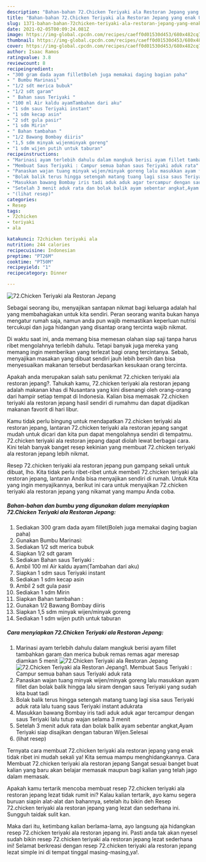 ```yaml
---
description: "Bahan-bahan 72.Chicken Teriyaki ala Restoran Jepang yang enak Untuk Jualan"
title: "Bahan-bahan 72.Chicken Teriyaki ala Restoran Jepang yang enak Untuk Jualan"
slug: 1371-bahan-bahan-72chicken-teriyaki-ala-restoran-jepang-yang-enak-untuk-jualan
date: 2021-02-05T00:09:24.081Z
image: https://img-global.cpcdn.com/recipes/caeff0d01530d453/680x482cq70/72chicken-teriyaki-ala-restoran-jepang-foto-resep-utama.jpg
thumbnail: https://img-global.cpcdn.com/recipes/caeff0d01530d453/680x482cq70/72chicken-teriyaki-ala-restoran-jepang-foto-resep-utama.jpg
cover: https://img-global.cpcdn.com/recipes/caeff0d01530d453/680x482cq70/72chicken-teriyaki-ala-restoran-jepang-foto-resep-utama.jpg
author: Isaac Ramos
ratingvalue: 3.8
reviewcount: 8
recipeingredient:
- "300 gram dada ayam filletBoleh juga memakai daging bagian paha"
- " Bumbu Marinasi"
- "1/2 sdt merica bubuk"
- "1/2 sdt garam"
- " Bahan saus Teriyaki "
- "100 ml Air kaldu ayamTambahan dari aku"
- "1 sdm saus Teriyaki instant"
- "1 sdm kecap asin"
- "2 sdt gula pasir"
- "1 sdm Mirin"
- " Bahan tambahan "
- "1/2 Bawang Bombay diiris"
- "1,5 sdm minyak wijenminyak goreng"
- "1 sdm wijen putih untuk taburan"
recipeinstructions:
- "Marinasi ayam terlebih dahulu dalam mangkuk berisi ayam fillet tambahkan garam dan merica bubuk remas remas agar meresap diamkan 5 menit"
- "Membuat Saus Teriyaki : Campur semua bahan saus Teriyaki aduk rata"
- "Panaskan wajan tuang minyak wijen/minyak goreng lalu masukkan ayam fillet dan bolak balik hingga lalu siram dengan saus Teriyaki yang sudah kita buat tadi"
- "Bolak balik terus hingga setengah matang tuang lagi sisa saus Teriyaki aduk rata lalu tuang saus Teriyaki instant adukrata"
- "Masukkan bawang Bombay iris tadi aduk aduk agar tercampur dengan saus Teriyaki lalu tutup wajan selama 3 menit"
- "Setelah 3 menit aduk rata dan bolak balik ayam sebentar angkat,Ayam Teriyaki siap disajikan dengan taburan Wijen.Selesai"
- "(lihat resep)"
categories:
- Resep
tags:
- 72chicken
- teriyaki
- ala

katakunci: 72chicken teriyaki ala 
nutrition: 244 calories
recipecuisine: Indonesian
preptime: "PT26M"
cooktime: "PT50M"
recipeyield: "1"
recipecategory: Dinner

---
```



![72.Chicken Teriyaki ala Restoran Jepang](https://img-global.cpcdn.com/recipes/caeff0d01530d453/680x482cq70/72chicken-teriyaki-ala-restoran-jepang-foto-resep-utama.jpg)

Sebagai seorang ibu, menyajikan santapan nikmat bagi keluarga adalah hal yang membahagiakan untuk kita sendiri. Peran seorang  wanita bukan hanya mengatur rumah saja, namun anda pun wajib memastikan keperluan nutrisi tercukupi dan juga hidangan yang disantap orang tercinta wajib nikmat.

Di waktu  saat ini, anda memang bisa memesan olahan siap saji tanpa harus ribet mengolahnya terlebih dahulu. Tetapi banyak juga mereka yang memang ingin memberikan yang terlezat bagi orang tercintanya. Sebab, menyajikan masakan yang dibuat sendiri jauh lebih bersih dan bisa menyesuaikan makanan tersebut berdasarkan kesukaan orang tercinta. 



Apakah anda merupakan salah satu penikmat 72.chicken teriyaki ala restoran jepang?. Tahukah kamu, 72.chicken teriyaki ala restoran jepang adalah makanan khas di Nusantara yang kini disenangi oleh orang-orang dari hampir setiap tempat di Indonesia. Kalian bisa memasak 72.chicken teriyaki ala restoran jepang hasil sendiri di rumahmu dan dapat dijadikan makanan favorit di hari libur.

Kamu tidak perlu bingung untuk mendapatkan 72.chicken teriyaki ala restoran jepang, lantaran 72.chicken teriyaki ala restoran jepang sangat mudah untuk dicari dan kita pun dapat mengolahnya sendiri di tempatmu. 72.chicken teriyaki ala restoran jepang dapat diolah lewat berbagai cara. Kini telah banyak banget resep kekinian yang membuat 72.chicken teriyaki ala restoran jepang lebih nikmat.

Resep 72.chicken teriyaki ala restoran jepang pun gampang sekali untuk dibuat, lho. Kita tidak perlu ribet-ribet untuk membeli 72.chicken teriyaki ala restoran jepang, lantaran Anda bisa menyajikan sendiri di rumah. Untuk Kita yang ingin menyajikannya, berikut ini cara untuk menyajikan 72.chicken teriyaki ala restoran jepang yang nikamat yang mampu Anda coba.

<!--inarticleads1-->

##### Bahan-bahan dan bumbu yang digunakan dalam menyiapkan 72.Chicken Teriyaki ala Restoran Jepang:

1. Sediakan 300 gram dada ayam fillet(Boleh juga memakai daging bagian paha)
1. Gunakan  Bumbu Marinasi:
1. Sediakan 1/2 sdt merica bubuk
1. Siapkan 1/2 sdt garam
1. Sediakan  Bahan saus Teriyaki :
1. Ambil 100 ml Air kaldu ayam(Tambahan dari aku)
1. Siapkan 1 sdm saus Teriyaki instant
1. Sediakan 1 sdm kecap asin
1. Ambil 2 sdt gula pasir
1. Sediakan 1 sdm Mirin
1. Siapkan  Bahan tambahan :
1. Gunakan 1/2 Bawang Bombay diiris
1. Siapkan 1,5 sdm minyak wijen/minyak goreng
1. Sediakan 1 sdm wijen putih untuk taburan




<!--inarticleads2-->

##### Cara menyiapkan 72.Chicken Teriyaki ala Restoran Jepang:

1. Marinasi ayam terlebih dahulu dalam mangkuk berisi ayam fillet tambahkan garam dan merica bubuk remas remas agar meresap diamkan 5 menit
<img src="https://img-global.cpcdn.com/steps/2eb7bd33ad1d8423/160x128cq70/72chicken-teriyaki-ala-restoran-jepang-langkah-memasak-1-foto.jpg" alt="72.Chicken Teriyaki ala Restoran Jepang"><img src="https://img-global.cpcdn.com/steps/89fda36bcae34510/160x128cq70/72chicken-teriyaki-ala-restoran-jepang-langkah-memasak-1-foto.jpg" alt="72.Chicken Teriyaki ala Restoran Jepang">1. Membuat Saus Teriyaki : Campur semua bahan saus Teriyaki aduk rata
1. Panaskan wajan tuang minyak wijen/minyak goreng lalu masukkan ayam fillet dan bolak balik hingga lalu siram dengan saus Teriyaki yang sudah kita buat tadi
1. Bolak balik terus hingga setengah matang tuang lagi sisa saus Teriyaki aduk rata lalu tuang saus Teriyaki instant adukrata
1. Masukkan bawang Bombay iris tadi aduk aduk agar tercampur dengan saus Teriyaki lalu tutup wajan selama 3 menit
1. Setelah 3 menit aduk rata dan bolak balik ayam sebentar angkat,Ayam Teriyaki siap disajikan dengan taburan Wijen.Selesai
1. (lihat resep)




Ternyata cara membuat 72.chicken teriyaki ala restoran jepang yang enak tidak ribet ini mudah sekali ya! Kita semua mampu menghidangkannya. Cara Membuat 72.chicken teriyaki ala restoran jepang Sangat sesuai banget buat kalian yang baru akan belajar memasak maupun bagi kalian yang telah jago dalam memasak.

Apakah kamu tertarik mencoba membuat resep 72.chicken teriyaki ala restoran jepang lezat tidak rumit ini? Kalau kalian tertarik, ayo kamu segera buruan siapin alat-alat dan bahannya, setelah itu bikin deh Resep 72.chicken teriyaki ala restoran jepang yang lezat dan sederhana ini. Sungguh taidak sulit kan. 

Maka dari itu, ketimbang kalian berlama-lama, ayo langsung aja hidangkan resep 72.chicken teriyaki ala restoran jepang ini. Pasti anda tak akan nyesel sudah bikin resep 72.chicken teriyaki ala restoran jepang lezat sederhana ini! Selamat berkreasi dengan resep 72.chicken teriyaki ala restoran jepang lezat simple ini di tempat tinggal masing-masing,ya!.

